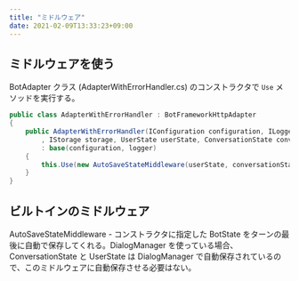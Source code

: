 ```yaml
---
title: "ミドルウェア"
date: 2021-02-09T13:33:23+09:00
---
```


## ミドルウェアを使う

BotAdapter クラス (AdapterWithErrorHandler.cs) のコンストラクタで `Use` メソッドを実行する。

```cs {hl_lines=[7]}
public class AdapterWithErrorHandler : BotFrameworkHttpAdapter
{
    public AdapterWithErrorHandler(IConfiguration configuration, ILogger<BotFrameworkHttpAdapter> logger
        , IStorage storage, UserState userState, ConversationState conversationState)
        : base(configuration, logger)
    {
        this.Use(new AutoSaveStateMiddleware(userState, conversationState));
    }
}
```

## ビルトインのミドルウェア
AutoSaveStateMiddleware - コンストラクタに指定した BotState をターンの最後に自動で保存してくれる。DialogManager を使っている場合、ConversationState と UserState は DialogManager で自動保存されているので、このミドルウェアに自動保存させる必要はない。
